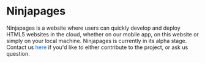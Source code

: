 
<h1>Ninjapages</h1>
<p>
	 Ninjapages is a website where users can quickly develop and deploy HTML5 websites in the cloud, whether on our mobile app, on this website or simply on your local machine. Ninjapages is currently in its alpha stage. Contact us <a href='http://ninjapages.herokuapp.com/contact' style='text-decoration:none;color:#006EFF;'>here</a> if you'd like to either contribute to the project, or ask us question. 
</p>

